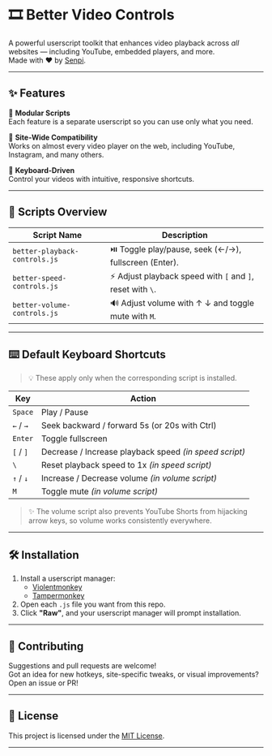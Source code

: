 # 🎞️ Better Video Controls

A powerful userscript toolkit that enhances video playback across *all* websites — including YouTube, embedded players, and more.  
Made with ❤️ by [Senpi](https://github.com/codingsenpi).

---

## ✨ Features

🔹 **Modular Scripts**  
Each feature is a separate userscript so you can use only what you need.

🔹 **Site-Wide Compatibility**  
Works on almost every video player on the web, including YouTube, Instagram, and many others.

🔹 **Keyboard-Driven**  
Control your videos with intuitive, responsive shortcuts.

---

## 🧩 Scripts Overview

| Script Name                  | Description                                                                 |
|-----------------------------|-----------------------------------------------------------------------------|
| `better-playback-controls.js` | ⏯️ Toggle play/pause, seek (←/→), fullscreen (Enter).                     |
| `better-speed-controls.js`    | ⚡ Adjust playback speed with `[` and `]`, reset with `\`.                |
| `better-volume-controls.js`   | 🔊 Adjust volume with ↑ ↓ and toggle mute with `M`.                       |

---

## ⌨️ Default Keyboard Shortcuts

> 💡 These apply only when the corresponding script is installed.

| Key                | Action                                                       |
|--------------------|--------------------------------------------------------------|
| `Space`            | Play / Pause                                                 |
| `←` / `→`          | Seek backward / forward 5s (or 20s with Ctrl)                |
| `Enter`            | Toggle fullscreen                                            |
| `[` / `]`          | Decrease / Increase playback speed *(in speed script)*       |
| `\`                | Reset playback speed to 1x *(in speed script)*               |
| `↑` / `↓`          | Increase / Decrease volume *(in volume script)*              |
| `M`                | Toggle mute *(in volume script)*                             |

> ✨ The volume script also prevents YouTube Shorts from hijacking arrow keys, so volume works consistently everywhere.

---

## 🛠 Installation

1. Install a userscript manager:
   - [Violentmonkey](https://violentmonkey.github.io/)
   - [Tampermonkey](https://www.tampermonkey.net/)
2. Open each `.js` file you want from this repo.
3. Click **"Raw"**, and your userscript manager will prompt installation.

---

## 🧪 Contributing

Suggestions and pull requests are welcome!  
Got an idea for new hotkeys, site-specific tweaks, or visual improvements? Open an issue or PR!

---

## 📜 License

This project is licensed under the [MIT License](./LICENSE).

---
